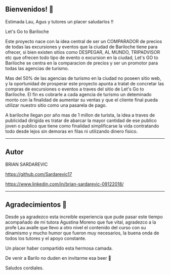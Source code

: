 
## Bienvenidos! 👋


Estimada Lau, Agus y tutores un placer saludarlos !!

Let's Go to Bariloche

Este proyecto nace con la idea central de ser un COMPARADOR de precios de todas las excursiones y eventos que la ciudad de Bariloche tiene para ofrecer, si bien existen sitios como DESPEGAR, AL MUNDO, TRIPADVISOR etc que ofrecen todo tipo de evento o excursion en la ciudad, Let's GO to Bariloche se centra en la comparacion de precios y ser un promotor para todas las agencias de turismo.

Mas del 50% de las agencias de turismo en la ciudad no poseen sitio web, y la oportunidad de prosperar este proyecto apunta a tratat de concretar las compras de excursiones o eventos a traves del sitio de Let's Go to Bariloche. El fin es cobrarle a cada agencia de turismo un deteminado monto con la finalidad de aumentar su ventas y que el cliente final pueda utilizar nuestro sitio como una pasarela de pago.

A bariloche llegan por año mas de 1 millon de turista, la idea a traves de publicidad dirigida es tratar de abarcar la mayor cantidad de ese publico joven o publico que tiene como finalidad simplificarse la vida contratando todo desde lejos sin demoras en filas ni utilizando dinero fisico.


---------------------------------------------------------------------------------------------------------------------------------------------------


## Autor

BRIAN SARDAREVIC

https://github.com/Sardarevic17

https://www.linkedin.com/in/brian-sardarevic-09122018/



---------------------------------------------------------------------------------------------------------------------------------------------------


## Agradecimientos 🎁

Desde ya agradezco esta increible experiencia que pude pasar este tiempo acompañado de mi tutora Agustina Moreno que fue vital, agradezco a la profe Lau avalle que llevo a otro nivel el contenido del curso con su dinamismo y mucho humor que fueron muy necesarios, la buena onda de todos los tutores y el apoyo constante. 

Un placer haber compartido esta hermosa camada.

De venir a Barilo no duden en invitarme esa beer 🍻

Saludos cordiales.


